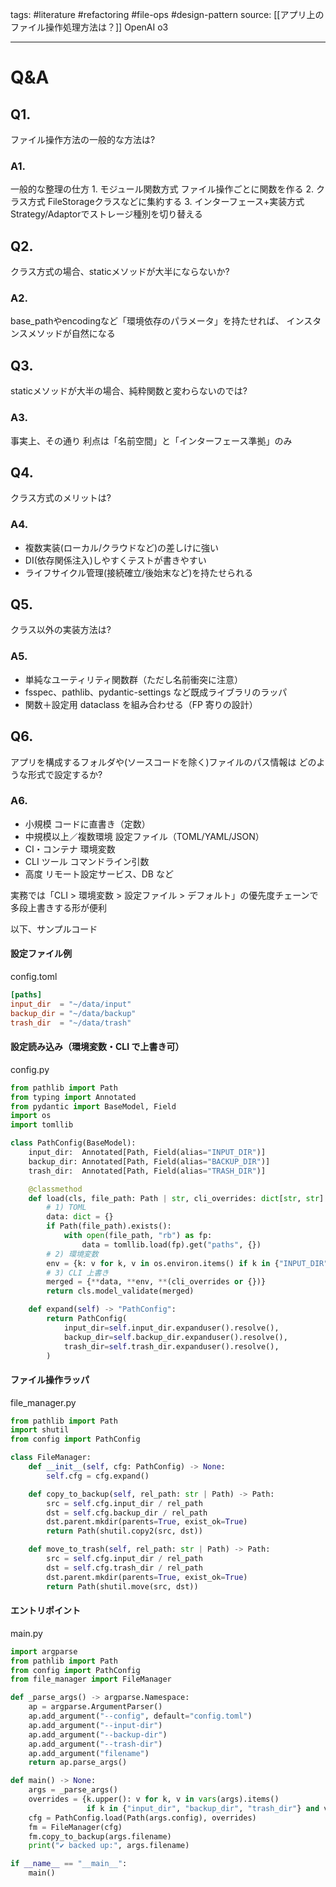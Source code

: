 tags:
	#literature 
	#refactoring
	#file-ops
	#design-pattern 
source:
	[[アプリ上のファイル操作処理方法は？]]
	OpenAI o3

---
# Q&A
## Q1.
ファイル操作方法の一般的な方法は?

### A1.
一般的な整理の仕方
	1. モジュール関数方式
	   ファイル操作ごとに関数を作る
	2. クラス方式
	   FileStorageクラスなどに集約する
	3. インターフェース+実装方式
	   Strategy/Adaptorでストレージ種別を切り替える

## Q2.
クラス方式の場合、staticメソッドが大半にならないか?

### A2.
base_pathやencodingなど「環境依存のパラメータ」を持たせれば、
インスタンスメソッドが自然になる

## Q3.
staticメソッドが大半の場合、純粋関数と変わらないのでは?

### A3.
事実上、その通り
利点は「名前空間」と「インターフェース準拠」のみ

## Q4.
クラス方式のメリットは?

### A4.
* 複数実装(ローカル/クラウドなど)の差しけに強い
* DI(依存関係注入)しやすくテストが書きやすい
* ライフサイクル管理(接続確立/後始末など)を持たせられる

## Q5.
クラス以外の実装方法は?

### A5.
* 単純なユーティリティ関数群（ただし名前衝突に注意）
* fsspec、pathlib、pydantic-settings など既成ライブラリのラッパ
* 関数＋設定用 dataclass を組み合わせる（FP 寄りの設計）

## Q6.
アプリを構成するフォルダや(ソースコードを除く)ファイルのパス情報は
どのような形式で設定するか?

### A6.
* 小規模
	  コードに直書き（定数）
* 中規模以上／複数環境
	  設定ファイル（TOML/YAML/JSON）
* CI・コンテナ
	  環境変数
* CLI ツール
	  コマンドライン引数
* 高度
	  リモート設定サービス、DB など

実務では「CLI > 環境変数 > 設定ファイル > デフォルト」の優先度チェーンで
多段上書きする形が便利

以下、サンプルコード

#### 設定ファイル例
config.toml
```toml
[paths]
input_dir  = "~/data/input"
backup_dir = "~/data/backup"
trash_dir  = "~/data/trash"
```

#### 設定読み込み（環境変数・CLI で上書き可）
config.py
```python
from pathlib import Path
from typing import Annotated
from pydantic import BaseModel, Field
import os
import tomllib

class PathConfig(BaseModel):
    input_dir:  Annotated[Path, Field(alias="INPUT_DIR")]
    backup_dir: Annotated[Path, Field(alias="BACKUP_DIR")]
    trash_dir:  Annotated[Path, Field(alias="TRASH_DIR")]

    @classmethod
    def load(cls, file_path: Path | str, cli_overrides: dict[str, str] | None = None) -> "PathConfig":
        # 1) TOML
        data: dict = {}
        if Path(file_path).exists():
            with open(file_path, "rb") as fp:
                data = tomllib.load(fp).get("paths", {})
        # 2) 環境変数
        env = {k: v for k, v in os.environ.items() if k in {"INPUT_DIR", "BACKUP_DIR", "TRASH_DIR"}}
        # 3) CLI 上書き
        merged = {**data, **env, **(cli_overrides or {})}
        return cls.model_validate(merged)

    def expand(self) -> "PathConfig":
        return PathConfig(
            input_dir=self.input_dir.expanduser().resolve(),
            backup_dir=self.backup_dir.expanduser().resolve(),
            trash_dir=self.trash_dir.expanduser().resolve(),
        )
```

#### ファイル操作ラッパ
file_manager.py
```python
from pathlib import Path
import shutil
from config import PathConfig

class FileManager:
    def __init__(self, cfg: PathConfig) -> None:
        self.cfg = cfg.expand()

    def copy_to_backup(self, rel_path: str | Path) -> Path:
        src = self.cfg.input_dir / rel_path
        dst = self.cfg.backup_dir / rel_path
        dst.parent.mkdir(parents=True, exist_ok=True)
        return Path(shutil.copy2(src, dst))

    def move_to_trash(self, rel_path: str | Path) -> Path:
        src = self.cfg.input_dir / rel_path
        dst = self.cfg.trash_dir / rel_path
        dst.parent.mkdir(parents=True, exist_ok=True)
        return Path(shutil.move(src, dst))
```

#### エントリポイント
main.py
```python
import argparse
from pathlib import Path
from config import PathConfig
from file_manager import FileManager

def _parse_args() -> argparse.Namespace:
    ap = argparse.ArgumentParser()
    ap.add_argument("--config", default="config.toml")
    ap.add_argument("--input-dir")
    ap.add_argument("--backup-dir")
    ap.add_argument("--trash-dir")
    ap.add_argument("filename")
    return ap.parse_args()

def main() -> None:
    args = _parse_args()
    overrides = {k.upper(): v for k, v in vars(args).items()
                 if k in {"input_dir", "backup_dir", "trash_dir"} and v}
    cfg = PathConfig.load(Path(args.config), overrides)
    fm = FileManager(cfg)
    fm.copy_to_backup(args.filename)
    print("✔ backed up:", args.filename)

if __name__ == "__main__":
    main()

```
